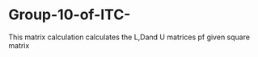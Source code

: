 # Group-10-of-ITC-
This matrix calculation  calculates the L,Dand U matrices pf given square matrix
